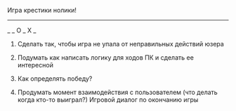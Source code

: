 Игра крестики нолики!
_ _ _
_ _ О
_ Х _

1. Сделать так, чтобы игра не упала от 
   неправильных действий юзера
   
2. Подумать как написать логику для 
   ходов ПК и сделать ее интересной
   
3. Как определять победу?

4. Продумать момент взаимодействия 
   с пользователем (что делать когда кто-то выиграл?)
   Игровой диалог по окончанию игры